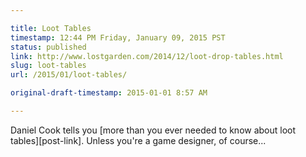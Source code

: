 ```yaml
---

title: Loot Tables
timestamp: 12:44 PM Friday, January 09, 2015 PST
status: published
link: http://www.lostgarden.com/2014/12/loot-drop-tables.html
slug: loot-tables
url: /2015/01/loot-tables/

original-draft-timestamp: 2015-01-01 8:57 AM

---
```


Daniel Cook tells you [more than you ever needed to know about loot tables][post-link]. Unless you're a game designer, of course...

